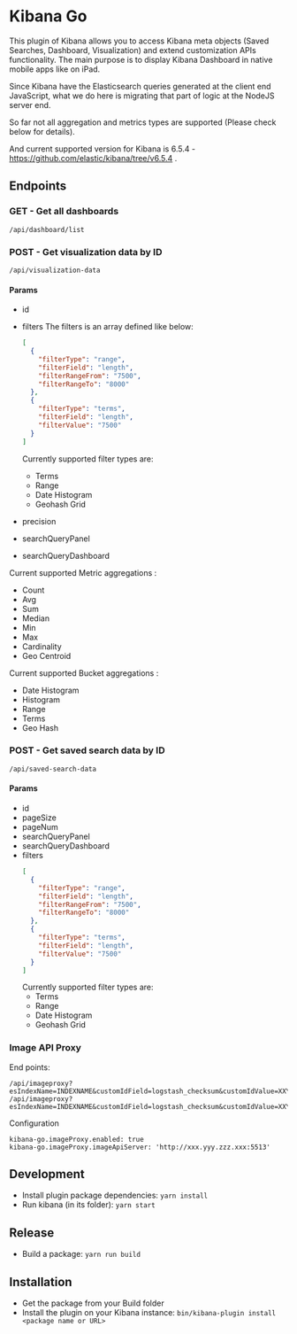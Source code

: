 # Kibana Go

This plugin of Kibana allows you to access Kibana meta objects (Saved Searches, Dashboard, Visualization) and extend customization APIs functionality. The main purpose is to display Kibana Dashboard in native mobile apps like on iPad.

Since Kibana have the Elasticsearch queries generated at the client end JavaScript, what we do here is migrating that part of logic at the NodeJS server end.

So far not all aggregation and metrics types are supported (Please check below for details).

And current supported version for Kibana is 6.5.4 - https://github.com/elastic/kibana/tree/v6.5.4 .

## Endpoints

### GET - Get all dashboards

```
/api/dashboard/list
```

### POST - Get visualization data by ID

```
/api/visualization-data
```

#### Params

- id
- filters
  The filters is an array defined like below:
  ```json
  [
    {
      "filterType": "range",
      "filterField": "length",
      "filterRangeFrom": "7500",
      "filterRangeTo": "8000"
    },
    {
      "filterType": "terms",
      "filterField": "length",
      "filterValue": "7500"
    }
  ]
  ```

  Currently supported filter types are:
  - Terms
  - Range
  - Date Histogram
  - Geohash Grid

- precision
- searchQueryPanel
- searchQueryDashboard

Current supported Metric aggregations :
- Count
- Avg
- Sum
- Median
- Min
- Max
- Cardinality
- Geo Centroid

Current supported Bucket aggregations :
- Date Histogram
- Histogram
- Range
- Terms
- Geo Hash

### POST - Get saved search data by ID

```
/api/saved-search-data
```

#### Params

- id
- pageSize
- pageNum
- searchQueryPanel
- searchQueryDashboard
- filters
  ```json
  [
    {
      "filterType": "range",
      "filterField": "length",
      "filterRangeFrom": "7500",
      "filterRangeTo": "8000"
    },
    {
      "filterType": "terms",
      "filterField": "length",
      "filterValue": "7500"
    }
  ]
  ```
    Currently supported filter types are:
  - Terms
  - Range
  - Date Histogram
  - Geohash Grid


### Image API Proxy

End points:

```
/api/imageproxy?esIndexName=INDEXNAME&customIdField=logstash_checksum&customIdValue=XXYYZZ&fieldnameField=file.filename&apitype=thumbnail
/api/imageproxy?esIndexName=INDEXNAME&customIdField=logstash_checksum&customIdValue=XXYYZZ&fieldnameField=file.filename&apitype=download
```

Configuration

```
kibana-go.imageProxy.enabled: true
kibana-go.imageProxy.imageApiServer: 'http://xxx.yyy.zzz.xxx:5513'
```

## Development

- Install plugin package dependencies: `yarn install`
- Run kibana (in its folder): `yarn start`

## Release

- Build a package: `yarn run build`


## Installation

- Get the package from your Build folder
- Install the plugin on your Kibana instance: `bin/kibana-plugin install <package name or URL>`

